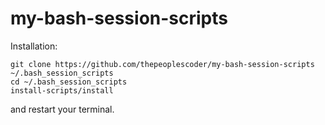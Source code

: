 # my-bash-session-scripts

Installation:

```
git clone https://github.com/thepeoplescoder/my-bash-session-scripts ~/.bash_session_scripts
cd ~/.bash_session_scripts
install-scripts/install
```

and restart your terminal.
